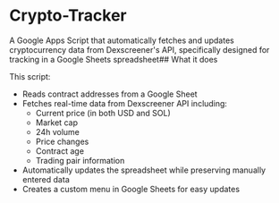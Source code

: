 # Crypto-Tracker

A Google Apps Script that automatically fetches and updates cryptocurrency data from Dexscreener's API, specifically designed for tracking in a Google Sheets spreadsheet## What it does

This script:

- Reads contract addresses from a Google Sheet
- Fetches real-time data from Dexscreener API including:
  - Current price (in both USD and SOL)
  - Market cap
  - 24h volume
  - Price changes
  - Contract age
  - Trading pair information
- Automatically updates the spreadsheet while preserving manually entered data
- Creates a custom menu in Google Sheets for easy updates
